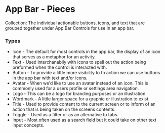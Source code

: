 # App Bar - Pieces

Collection: The individual actionable buttons, icons, and text that are grouped together under App Bar Controls for use in an app bar.

### Types

- Icon - The default for most controls in the app bar, the display of an icon that serves as a metaphor for an activity.
- Text - Used interchanabily with icons to spell out the action being preformed when the control is interacted with.
- Button - To provide a little more visibility to th action we can use buttons in the app bar with text and/or icons.
- Avatar - When we'd like to use an avatar instead of an icon.  This is commonly used for a users profile or settings area navigation.
- Logo - This can be a logo for branding purposes or an illustration.
- Wordmark - A little larger space for a graphic or illustration to exist.
- Title - Used to provide content to the current screen or to inform of an action that is being taken on the screens contents.
- Toggle - Used as a filter or as an alternative to tabs.
- Input - Most often used as a search field but it could take on other text input concepts.

